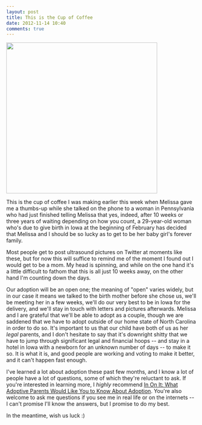 ```yaml
---
layout: post
title: This is the Cup of Coffee
date: 2012-11-14 10:40
comments: true
---
```


<img src="http://farm9.staticflickr.com/8482/8187360514_db246b4ac9.jpg" width="400">

This is the cup of coffee I was making earlier this week when Melissa gave me a thumbs-up while she talked on the phone to a woman in Pennsylvania who had just finished telling Melissa that yes, indeed, after 10 weeks or three years of waiting depending on how you count, a 29-year-old woman who's due to give birth in Iowa at the beginning of February has decided that Melissa and I should be so lucky as to get to be her baby girl's forever family.

Most people get to post ultrasound pictures on Twitter at moments like these, but for now this will suffice to remind me of the moment I found out I would get to be a mom. My head is spinning, and while on the one hand it's a little difficult to fathom that this is all just 10 weeks away, on the other hand I'm counting down the days.

Our adoption will be an open one; the meaning of "open" varies widely, but in our case it means we talked to the birth mother before she chose us, we'll be meeting her in a few weeks, we'll do our very best to be in Iowa for the delivery, and we'll stay in touch with letters and pictures afterwards. Melissa and I are grateful that we'll be able to adopt as a couple, though we are saddened that we have to adopt outside of our home state of North Carolina in order to do so. It's important to us that our child have both of us as her *legal* parents, and I don't hesitate to say that it's downright shitty that we have to jump through significant legal and financial hoops -- and stay in a hotel in Iowa with a newborn for an unknown number of days -- to make it so. It is what it is, and good people are working and voting to make it better, and it can't happen fast enough.

I've learned a lot about adoption these past few months, and I know a lot of people have a lot of questions, some of which they're reluctant to ask. If you're interested in learning more, I *highly* recommend [In On It: What Adoptive Parents Would Like You to Know About Adoption](http://www.amazon.com/In-On-It-Adoption-Relatives/dp/0982876505/ref=sr_1_1?ie=UTF8&qid=1352948795&sr=8-1&keywords=in+on+it). You're also welcome to ask me questions if you see me in real life or on the internets -- I can't promise I'll know the answers, but I promise to do my best.

In the meantime, wish us luck :)
